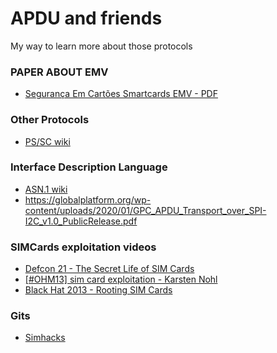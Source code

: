 # APDU and friends
My way to learn more about those protocols

### PAPER ABOUT EMV
- [Segurança Em Cartões Smartcards EMV - PDF](https://www.ic.unicamp.br/~rdahab/cursos/mp202/Welcome_files/trabalhos/SmartCardsEMV/texto/EMV_final.pdf)


### Other Protocols
- [PS/SC wiki](https://en.wikipedia.org/wiki/PC/SC)


### Interface Description Language

- [ASN.1 wiki](https://en.wikipedia.org/wiki/ASN.1)
- https://globalplatform.org/wp-content/uploads/2020/01/GPC_APDU_Transport_over_SPI-I2C_v1.0_PublicRelease.pdf

### SIMCards exploitation videos

- [Defcon 21 - The Secret Life of SIM Cards](https://www.youtube.com/watch?v=31D94QOo2gY)
- [[#OHM13] sim card exploitation - Karsten Nohl](https://www.youtube.com/watch?v=dB0MC9kaXew)
- [Black Hat 2013 - Rooting SIM Cards](https://www.youtube.com/watch?v=scArc93XXWw)

### Gits 
- [Simhacks](https://simhacks.github.io/)
